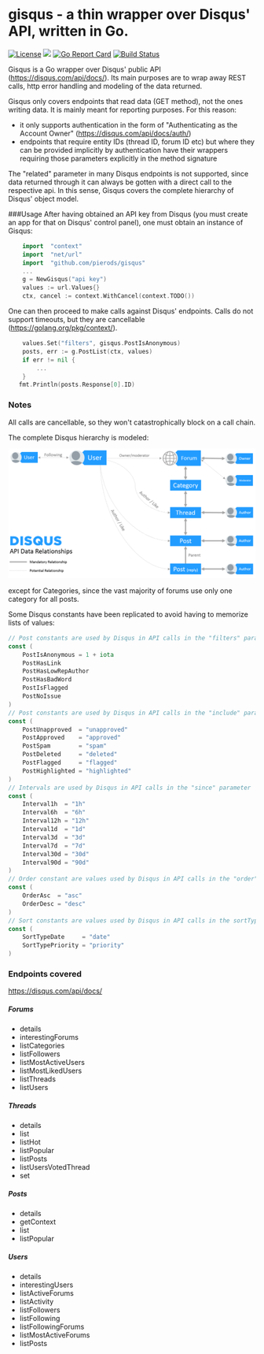 # gisqus - a thin wrapper over Disqus' API, written in Go.

[![License](https://img.shields.io/badge/License-Apache%202.0-blue.svg)](https://opensource.org/licenses/Apache-2.0)
[![](https://godoc.org/github.com/pierods/gisqus?status.svg)](http://godoc.org/github.com/pierods/gisqus)
[![Go Report Card](https://goreportcard.com/badge/github.com/pierods/gisqus)](https://goreportcard.com/report/github.com/pierods/gisqus)
[![Build Status](https://travis-ci.org/pierods/gisqus.svg?branch=master)](https://travis-ci.org/pierods/gisqus)

Gisqus is a Go wrapper over Disqus' public API (https://disqus.com/api/docs/). Its main purposes are to wrap away REST calls, http error handling and modeling of the data returned.

Gisqus only covers endpoints that read data (GET method), not the ones writing data. It is mainly meant for reporting purposes.
For this reason: 
* it only supports authentication in the form of "Authenticating as the Account Owner" (https://disqus.com/api/docs/auth/)
* endpoints that require entity IDs (thread ID, forum ID etc) but where they can be provided implicitly by authentication have their wrappers 
  requiring those parameters explicitly in the method signature

The "related" parameter in many Disqus endpoints is not supported, since data returned through it can always be gotten with a direct call to the 
respective api. In this sense, Gisqus covers the complete hierarchy of Disqus' object model.

###Usage
After having obtained an API key from Disqus (you must create an app for that on Disqus' control panel), one must obtain an instance of Gisqus:

```Go
    import  "context"
    import  "net/url"
    import  "github.com/pierods/gisqus"
    ...
    g = NewGisqus("api key")
    values := url.Values{}
    ctx, cancel := context.WithCancel(context.TODO())
```

One can then proceed to make calls against Disqus' endpoints. Calls do not support timeouts, but they are cancellable (https://golang.org/pkg/context/).

```Go
    values.Set("filters", gisqus.PostIsAnonymous)
    posts, err := g.PostList(ctx, values)
    if err != nil {
        ...
    }
   fmt.Println(posts.Response[0].ID)
```
### Notes
All calls are cancellable, so they won't catastrophically block on a call chain.

The complete Disqus hierarchy is modeled:


![hierarchy](assets/chart-api-relationships.png)

except for Categories, since the vast majority of forums use only one category for all posts.

Some Disqus constants have been replicated to avoid having to memorize lists of values:
```Go
// Post constants are used by Disqus in API calls in the "filters" parameter
const (
	PostIsAnonymous = 1 + iota
	PostHasLink
	PostHasLowRepAuthor
	PostHasBadWord
	PostIsFlagged
	PostNoIssue
)
// Post constants are used by Disqus in API calls in the "include" parameter
const (
	PostUnapproved  = "unapproved"
	PostApproved    = "approved"
	PostSpam        = "spam"
	PostDeleted     = "deleted"
	PostFlagged     = "flagged"
	PostHighlighted = "highlighted"
)
// Intervals are used by Disqus in API calls in the "since" parameter
const (
	Interval1h  = "1h"
	Interval6h  = "6h"
	Interval12h = "12h"
	Interval1d  = "1d"
	Interval3d  = "3d"
	Interval7d  = "7d"
	Interval30d = "30d"
	Interval90d = "90d"
)
// Order constant are values used by Disqus in API calls in the "order" parameter
const (
	OrderAsc  = "asc"
	OrderDesc = "desc"
)
// Sort constants are values used by Disqus in API calls in the sortType parameter
const (
	SortTypeDate     = "date"
	SortTypePriority = "priority"
)
```


### Endpoints covered
https://disqus.com/api/docs/
##### Forums
* details
* interestingForums
* listCategories
* listFollowers 
* listMostActiveUsers
* listMostLikedUsers
* listThreads
* listUsers

##### Threads
* details
* list
* listHot 
* listPopular 
* listPosts
* listUsersVotedThread
* set

##### Posts
* details
* getContext 
* list
* listPopular

##### Users
* details 
* interestingUsers
* listActiveForums
* listActivity 
* listFollowers 
* listFollowing 
* listFollowingForums 
* listMostActiveForums 
* listPosts